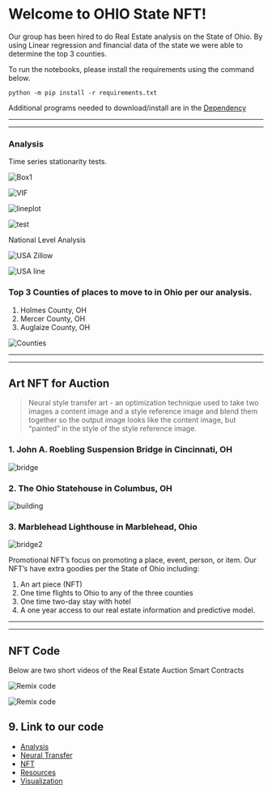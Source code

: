 # Welcome to OHIO State NFT!

Our group has been hired to do Real Estate analysis on the State of Ohio. By using Linear regression and financial data of the state we were able to determine the top 3 counties.

To run the notebooks, please install the requirements using the command below.

```python -m pip install -r requirements.txt```

Additional programs needed to download/install are in the [Dependency](Dependency/Downloads.md)

---
---

### Analysis

Time series stationarity tests.

![Box1](Photos/Snip20210604_12.png)

![VIF](Photos/Snip20210604_13.png)

![lineplot](Photos/Snip20210604_3.png)

![test](Photos/Snip20210604_2.png)

National Level Analysis

![USA Zillow](Photos/Graphs_1.PNG)

![USA line](Photos/Graphs_2.PNG)


### Top 3 Counties of places to move to in Ohio per our analysis.

1. Holmes County, OH
2. Mercer County, OH
3. Auglaize County, OH

![Counties](Photos/Ohio_counties_map.png)

---
---


## Art NFT for Auction

> Neural style transfer art - an optimization technique used to take two images a content image and a style reference image and blend them together so the output image looks like the content image, but “painted” in the style of the style reference image.

### 1. John A. Roebling Suspension Bridge in Cincinnati, OH 

![bridge](Photos/stylized-bridge.png)


### 2. The Ohio Statehouse in Columbus, OH 

![building](Photos/stylized-cbus.png)


### 3. Marblehead Lighthouse in Marblehead, Ohio

![bridge2](Photos/stylized-marblehead.png)

Promotional NFT’s focus on promoting a place, event, person, or item.
Our NFT’s have extra goodies per the State of Ohio including:
1. An art piece (NFT)
2. One time flights to Ohio to any of the three counties
3. One time two-day stay with hotel 
4. A one year access to our real estate information and predictive model.


---
---

## NFT Code

Below are two short videos of the Real Estate Auction Smart Contracts

![Remix code](Photos/RemixCodeCropped.gif)

![Remix code](Photos/RegisterPhotoCropped.gif)


## 9. Link to our code ##

* [Analysis](Code/Analysis/Analysis_Notebook.ipynb)
* [Neural Transfer](Code/Neural_Transfer/tensor.ipynb)
* [NFT](Code/NFT/RE_market)
* [Resources](Clean)
* [Visualization](Files)

